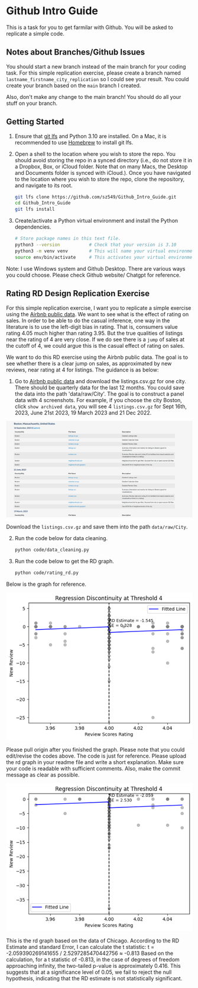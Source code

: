# Github Intro Guide
This is a task for you to get farmilar with Github. You will be asked to replicate a simple code. 

## Notes about Branches/Github Issues

You should start a new branch instead of the main branch for your coding task. For this simple replication
exercise, please create a branch named `lastname_firstname_city_replication` so I could see your result. You could create 
your branch based on the `main` branch I created. 

Also, don't make any change to the main branch! You should do all your stuff on your branch.

## Getting Started

1. Ensure that [git lfs](https://git-lfs.github.com) and Python 3.10 are installed. On a Mac, it is recommended to use [Homebrew](https://brew.sh) to install git lfs.

2. Open a shell to the location where you wish to store the repo. You should avoid storing the repo in a synced directory (i.e., do not store it in a Dropbox, Box, or iCloud folder. Note that on many Macs, the Desktop and Documents folder is synced with iCloud.). Once you have navigated to the location where you wish to store the repo, clone the repository, and navigate to its root.
    ```bash
    git lfs clone https://github.com/sz549/Github_Intro_Guide.git
    cd Github_Intro_Guide
    git lfs install
    ```
3. Create/activate a Python virtual environment and install the Python dependencies.
    ```bash
    # Store package names in this text file.
    python3 --version           # Check that your version is 3.10
    python3 -m venv venv        # This will name your virtual environment "venv"
    source env/bin/activate     # This activates your virtual environment
    ```

Note: I use Windows system and Github Desktop. There are various ways you could choose. Please 
check Github website/ Chatgpt for reference. 

## Rating RD Design Replication Exercise 

For this simple replication exercise, I want you to replicate a simple exercise using the [Airbnb 
public data](http://insideairbnb.com/get-the-data/). We want to see what is the effect of rating on sales.
In order to be able to do the casual inference, one way in the literature is to use the left-digit bias in rating.
That is, consumers value rating 4.05 much higher than rating 3.95. But the true qualities of listings near 
the rating of 4 are very close. If we do see there is a `jump` of sales at the cutoff of 4, we could argue
this is the casual effect of rating on sales. 

We want to do this RD exercise using the Airbnb public data. The goal is to see whether there is a 
clear jump on sales, as approximated by new reviews, near rating at 4 for listings. The guidance is as below: 

1. Go to [Airbnb public data](http://insideairbnb.com/get-the-data/) and download the listings.csv.gz for one city. 
There should be quarterly data for the last 12 months. You could save the data into the path 'data/raw/City'. The goal 
is to construct a panel data with 4 screenshots. For example, if you choose the city Boston, click `show archived data`,
you will see 4 `listings.csv.gz` for Sept 16th, 2023, June 21st 2023, 19 March 2023 and 21 Dec 2022. 

![](Boston_screenshot.png)

Download the `listings.csv.gz` and save them into the path `data/raw/City`.

2. Run the code below for data cleaning. 

    ```bash
    python code/data_cleaning.py
    ```
3. Run the code below to get the RD graph. 

    ```bash
    python code/rating_rd.py
    ```

Below is the graph for reference. 

![](output/figure/rating_rd_4.png)

Please pull origin after you finished the graph. Please note that you could edit/revise the codes above.
The code is just for reference. Please upload the rd graph in your readme file and write a short explanation.
Make sure your code is readable with sufficient comments. Also, make the commit message as clear as possible.

![](output/figure/rating_rdchi_4.png)

This is the rd graph based on the data of Chicago. According to the RD Estimate and standard Error, I can calculate the t statistic:
t = -2.059390269141655 / 2.5297285470442756 ≈ -0.813
Based on the calculation, for a t statistic of -0.813, in the case of degrees of freedom approaching infinity, the two-tailed p-value is approximately 0.416.
This suggests that at a significance level of 0.05, we fail to reject the null hypothesis, indicating that the RD estimate is not statistically significant.

